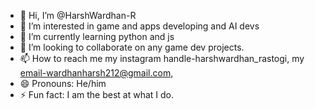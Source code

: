 - 👋 Hi, I’m @HarshWardhan-R
- 👀 I’m interested in game and apps developing and AI devs 
- 🌱 I’m currently learning python and js 
- 💞️ I’m looking to collaborate on any game dev projects. 
- 📫 How to reach me my instagram handle-harshwardhan_rastogi, my email-wardhanharsh212@gmail.com, 
- 😄 Pronouns: He/him
- ⚡ Fun fact: I am the best at what I do.

<!---
HarshWardhan-R/HarshWardhan-R is a ✨ special ✨ repository because its `README.md` (this file) appears on your GitHub profile.
You can click the Preview link to take a look at your changes.
--->
